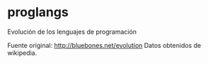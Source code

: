 # proglangs
Evolución de los lenguajes de programación

Fuente original: http://bluebones.net/evolution
Datos obtenidos de wikipedia.